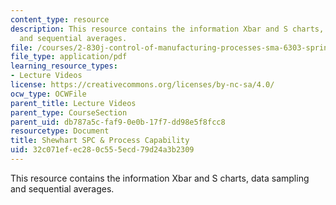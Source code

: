 ```yaml
---
content_type: resource
description: This resource contains the information Xbar and S charts, data sampling
  and sequential averages.
file: /courses/2-830j-control-of-manufacturing-processes-sma-6303-spring-2008/32c071efec280c555ecd79d24a3b2309_lecture7.pdf
file_type: application/pdf
learning_resource_types:
- Lecture Videos
license: https://creativecommons.org/licenses/by-nc-sa/4.0/
ocw_type: OCWFile
parent_title: Lecture Videos
parent_type: CourseSection
parent_uid: db787a5c-faf9-0e0b-17f7-dd98e5f8fcc8
resourcetype: Document
title: Shewhart SPC & Process Capability
uid: 32c071ef-ec28-0c55-5ecd-79d24a3b2309
---
```

This resource contains the information Xbar and S charts, data sampling and sequential averages.